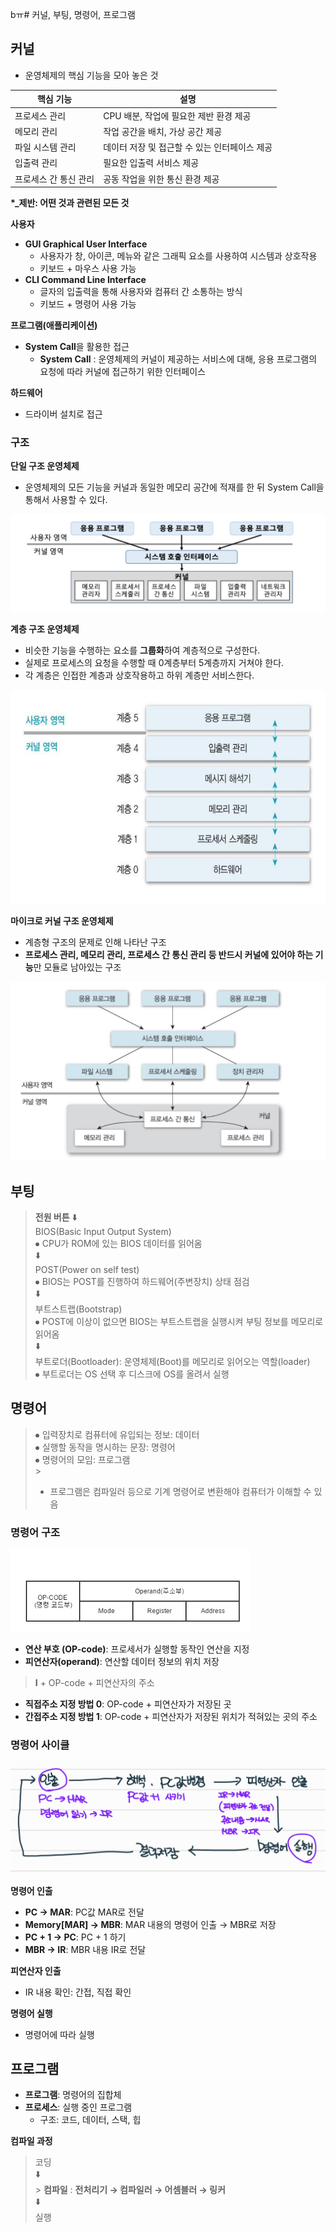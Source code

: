 bㅠ# 커널, 부팅, 명령어, 프로그램

## 커널

- 운영체제의 핵심 기능을 모아 놓은 것

| 핵심 기능             | 설명                                          |
| --------------------- | --------------------------------------------- |
| 프로세스 관리         | CPU 배분, 작업에 필요한 제반 환경 제공        |
| 메모리 관리           | 작업 공간을 배치, 가상 공간 제공              |
| 파일 시스템 관리      | 데이터 저장 및 접근할 수 있는 인터페이스 제공 |
| 입출력 관리           | 필요한 입출력 서비스 제공                     |
| 프로세스 간 통신 관리 | 공동 작업을 위한 통신 환경 제공               |

**\*\_제반: 어떤 것과 관련된 모든 것**

**사용자**

- **GUI Graphical User Interface**
  - 사용자가 창, 아이콘, 메뉴와 같은 그래픽 요소를 사용하여 시스템과 상호작용
  - 키보드 + 마우스 사용 가능
- **CLI Command Line Interface**
  - 글자의 입출력을 통해 사용자와 컴퓨터 간 소통하는 방식
  - 키보드 + 명령어 사용 가능

**프로그램(애플리케이션)**

- **System Call**을 활용한 접근
  - **System Call** : 운영체제의 커널이 제공하는 서비스에 대해, 응용 프로그램의 요청에 따라 커널에 접근하기 위한 인터페이스

**하드웨어**

- 드라이버 설치로 접근

### 구조

**단일 구조 운영체제**

- 운영체제의 모든 기능을 커널과 동일한 메모리 공간에 적재를 한 뒤 System Call을 통해서 사용할 수 있다.

![](./img/%EC%8B%9C%EC%9E%91%ED%95%98%EA%B8%B0%20%EC%A0%84%EC%97%90/1.png)

**계층 구조 운영체제**

- 비슷한 기능을 수행하는 요소를 **그룹화**하여 계층적으로 구성한다.
- 실제로 프로세스의 요청을 수행할 때 0계층부터 5계층까지 거쳐야 한다.
- 각 계층은 인접한 계층과 상호작용하고 하위 계층만 서비스한다.

![](./img/%EC%8B%9C%EC%9E%91%ED%95%98%EA%B8%B0%20%EC%A0%84%EC%97%90/2.png)

**마이크로 커널 구조 운영체제**

- 계층형 구조의 문제로 인해 나타난 구조
- **프로세스 관리, 메모리 관리, 프로세스 간 통신 관리 등 반드시 커널에 있어야 하는 기능**만 모듈로 남아있는 구조

![](./img/%EC%8B%9C%EC%9E%91%ED%95%98%EA%B8%B0%20%EC%A0%84%EC%97%90/3.png)

## 부팅

> **전원 버튼**
> ⬇️ </br>
> BIOS(Basic Input Output System) </br>
> ⦁ CPU가 ROM에 있는 BIOS 데이터를 읽어옴 </br>
> ⬇️ </br>
> POST(Power on self test) </br>
> ⦁ BIOS는 POST를 진행하여 하드웨어(주변장치) 상태 점검 </br>
> ⬇️ </br>
> 부트스트랩(Bootstrap) </br>
> ⦁ POST에 이상이 없으면 BIOS는 부트스트랩을 실행시켜 부팅 정보를 메모리로 읽어옴 </br>
> ⬇️ </br>
> 부트로더(Bootloader): 운영체제(Boot)를 메모리로 읽어오는 역할(loader) </br>
> ⦁ 부트로더는 OS 선택 후 디스크에 OS를 올려서 실행 </br>

## 명령어

> ⦁ 입력장치로 컴퓨터에 유입되는 정보: 데이터 </br>
> ⦁ 실행할 동작을 명시하는 문장: 명령어 </br>
> ⦁ 명령어의 모임: 프로그램 </br> > </br>
>
> - 프로그램은 컴파일러 등으로 기계 명령어로 변환해야 컴퓨터가 이해할 수 있음 </br>

### 명령어 구조

![](./img/%EC%8B%9C%EC%9E%91%ED%95%98%EA%B8%B0%20%EC%A0%84%EC%97%90/4.png)

- **연산 부호 (OP-code)**: 프로세서가 실행할 동작인 연산을 지정
- **피연산자(operand)**: 연산할 데이터 정보의 위치 저장

> **I** + OP-code + 피연산자의 주소

- **직접주소 지정 방법 0**: OP-code + 피연산자가 저장된 곳
- **간접주소 지정 방법 1**: OP-code + 피연산자가 저장된 위치가 적혀있는 곳의 주소

### 명령어 사이클

![](./img/%EC%8B%9C%EC%9E%91%ED%95%98%EA%B8%B0%20%EC%A0%84%EC%97%90/5.png)

**명령어 인출**

- **PC → MAR**: PC값 MAR로 전달
- **Memory[MAR] → MBR**: MAR 내용의 명령어 인출 → MBR로 저장
- **PC + 1 → PC**: PC + 1 하기
- **MBR → IR**: MBR 내용 IR로 전달

**피연산자 인출**

- IR 내용 확인: 간접, 직접 확인

**명령어 실행**

- 명령어에 따라 실행

## 프로그램

- **프로그램**: 명령어의 집합체
- **프로세스**: 실행 중인 프로그램
  - 구조: 코드, 데이터, 스택, 힙

**컴파일 과정**

> 코딩 </br>
> ⬇️ </br> > **컴파일** : **전처리기 → 컴파일러 → 어셈블러 → 링커** </br>
> ⬇️ </br>
> 실행 </br>
